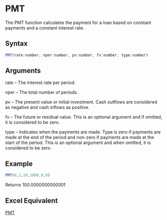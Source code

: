 # PMT

The PMT function calculates the payment for a loan based on constant payments and a constant interest rate.

## Syntax

```javascript
PMT(rate:number, nper:number, pv:number, fv:number, type:number)
```

## Arguments

rate – The interest rate per period.

nper – The total number of periods.

pv – The present value or initial investment. Cash outflows are considered as negative and cash inflows as positive.

fv – The future or residual value. This is an optional argument and if omitted, it is considered to be zero.

type – Indicates when the payments are made. Type is zero if payments are made at the end of the period and non-zero if payments are made at the start of the period. This is an optional argument and when omitted, it is considered to be zero.

## Example

```javascript
PMT(0,1,10,1000,0,0)
```

Returns 100.0000000000001

## Excel Equivalent

[PMT](https://support.microsoft.com/en-us/office/pmt-function-0214da64-9a63-4996-bc20-214433fa6441)
